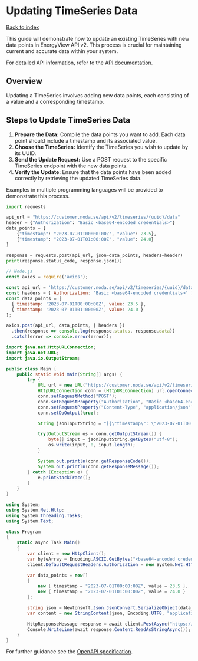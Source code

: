# Updating TimeSeries Data

[Back to index](/index.html)

This guide will demonstrate how to update an existing TimeSeries with new data points in EnergyView API v2. This process is crucial for maintaining current and accurate data within your system.

For detailed API information, refer to the [API documentation](https://customer.noda.se/api/v2).

## Overview

Updating a TimeSeries involves adding new data points, each consisting of a value and a corresponding timestamp.

## Steps to Update TimeSeries Data

1. **Prepare the Data:** Compile the data points you want to add. Each data point should include a timestamp and its associated value.
2. **Choose the TimeSeries:** Identify the TimeSeries you wish to update by its UUID.
3. **Send the Update Request:** Use a POST request to the specific TimeSeries endpoint with the new data points.
4. **Verify the Update:** Ensure that the data points have been added correctly by retrieving the updated TimeSeries data.

Examples in multiple programming languages will be provided to demonstrate this process.

```python
import requests

api_url = "https://customer.noda.se/api/v2/timeseries/{uuid}/data"
header = {"Authorization": "Basic <base64-encoded credentials>"}
data_points = [
    {"timestamp": "2023-07-01T00:00:00Z", "value": 23.5},
    {"timestamp": "2023-07-01T01:00:00Z", "value": 24.0}
]

response = requests.post(api_url, json=data_points, headers=header)
print(response.status_code, response.json())
```
```javascript
// Node.js
const axios = require('axios');

const api_url = 'https://customer.noda.se/api/v2/timeseries/{uuid}/data';
const headers = { Authorization: 'Basic <base64-encoded credentials>' };
const data_points = [
  { timestamp: '2023-07-01T00:00:00Z', value: 23.5 },
  { timestamp: '2023-07-01T01:00:00Z', value: 24.0 }
];

axios.post(api_url, data_points, { headers })
  .then(response => console.log(response.status, response.data))
  .catch(error => console.error(error));
```
```java
import java.net.HttpURLConnection;
import java.net.URL;
import java.io.OutputStream;

public class Main {
    public static void main(String[] args) {
        try {
            URL url = new URL("https://customer.noda.se/api/v2/timeseries/{uuid}/data");
            HttpURLConnection conn = (HttpURLConnection) url.openConnection();
            conn.setRequestMethod("POST");
            conn.setRequestProperty("Authorization", "Basic <base64-encoded credentials>");
            conn.setRequestProperty("Content-Type", "application/json");
            conn.setDoOutput(true);

            String jsonInputString = "[{\"timestamp\": \"2023-07-01T00:00:00Z\", \"value\": 23.5}, {\"timestamp\": \"2023-07-01T01:00:00Z\", \"value\": 24.0}]";

            try(OutputStream os = conn.getOutputStream()) {
                byte[] input = jsonInputString.getBytes("utf-8");
                os.write(input, 0, input.length);           
            }

            System.out.println(conn.getResponseCode());
            System.out.println(conn.getResponseMessage());
        } catch (Exception e) {
            e.printStackTrace();
        }
    }
}
```
```csharp
using System;
using System.Net.Http;
using System.Threading.Tasks;
using System.Text;

class Program
{
    static async Task Main()
    {
        var client = new HttpClient();
        var byteArray = Encoding.ASCII.GetBytes("<base64-encoded credentials>");
        client.DefaultRequestHeaders.Authorization = new System.Net.Http.Headers.AuthenticationHeaderValue("Basic", Convert.ToBase64String(byteArray));

        var data_points = new[]
        {
            new { timestamp = "2023-07-01T00:00:00Z", value = 23.5 },
            new { timestamp = "2023-07-01T01:00:00Z", value = 24.0 }
        };

        string json = Newtonsoft.Json.JsonConvert.SerializeObject(data_points);
        var content = new StringContent(json, Encoding.UTF8, "application/json");

        HttpResponseMessage response = await client.PostAsync("https://customer.noda.se/api/v2/timeseries/{uuid}/data", content);
        Console.WriteLine(await response.Content.ReadAsStringAsync());
    }
}
```

For further guidance see the [OpenAPI specification](https://customer.noda.se/api/v2).